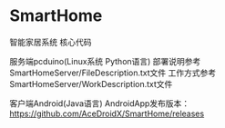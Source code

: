# SmartHome
智能家居系统 核心代码

服务端pcduino(Linux系统 Python语言)
部署说明参考SmartHomeServer/FileDescription.txt文件
工作方式参考SmartHomeServer/WorkDescription.txt文件

客户端Android(Java语言)
AndroidApp发布版本：https://github.com/AceDroidX/SmartHome/releases